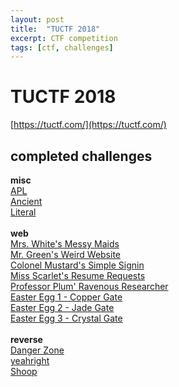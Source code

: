 ```yaml
---
layout: post
title:  "TUCTF 2018"
excerpt: CTF competition
tags: [ctf, challenges]
---
```

# TUCTF 2018
[https://tuctf.com/](https://tuctf.com/)
<br>
## completed challenges

**misc**<br>
[APL](../ctfs/tuctf/misc/APL)<br>
[Ancient](../ctfs/tuctf/misc/Ancient)<br>
[Literal](../ctfs/tuctf/misc/Literal)<br><br>
**web**<br>
[Mrs. White's Messy Maids](../ctfs/tuctf/web/MrsWhitesMessyMaids)<br>
[Mr. Green's Weird Website](../ctfs/tuctf/web/MrGreensWeirdWebsite)<br>
[Colonel Mustard's Simple Signin](../ctfs/tuctf/web/ColonelMustardsSimpleSignin)<br>
[Miss Scarlet's Resume Requests](../ctfs/tuctf/web/MissScarletsResumeRequests)<br>
[Professor Plum' Ravenous Researcher](../ctfs/tuctf/web/ProfessorPlumsRavenousResearcher)<br>
[Easter Egg 1 - Copper Gate](../ctfs/tuctf/web/EasterEgg01_CopperGate)<br>
[Easter Egg 2 - Jade Gate](../ctfs/tuctf/web/EasterEgg02_JadeGate)<br>
[Easter Egg 3 - Crystal Gate](../ctfs/tuctf/web/EasterEgg03_CrystalGate)<br><br>
**reverse**<br>
[Danger Zone](../ctfs/tuctf/reverse/DangerZone)<br>
[yeahright](../ctfs/tuctf/reverse/yeahright)<br>
[Shoop](../ctfs/tuctf/reverse/Shoop)<br>

